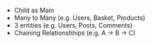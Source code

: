 - Child as Main
- Many to Many (e.g. Users, Basket, Products)
- 3 entities (e.g. Users, Posts, Comments)
- Chaining Relationshhips (e.g. A -> B -> C)
